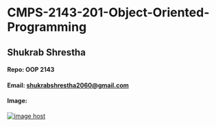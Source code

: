# CMPS-2143-201-Object-Oriented-Programming
## Shukrab Shrestha

#### Repo: OOP 2143

#### Email: shukrabshrestha2060@gmail.com

#### Image:

<a href="https://imgbox.com/ftFxcFiJ" target="_blank"><img src="https://thumbs2.imgbox.com/89/9f/ftFxcFiJ_t.jpg" alt="image host"/></a>
